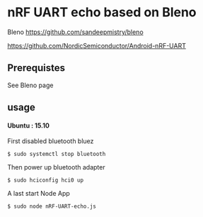 # nRF UART echo based on Bleno
 
Bleno https://github.com/sandeepmistry/bleno

https://github.com/NordicSemiconductor/Android-nRF-UART

## Prerequistes

See Bleno page

## usage

#### Ubuntu : 15.10

First disabled bluetooth bluez

```
$ sudo systemctl stop bluetooth
```

Then power up bluetooth adapter
```
$ sudo hciconfig hci0 up
```

A last start Node App
```
$ sudo node nRF-UART-echo.js
